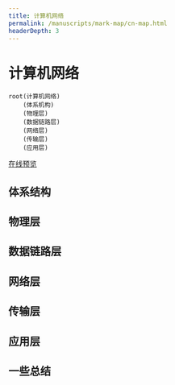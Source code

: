 ```yaml
---
title: 计算机网络
permalink: /manuscripts/mark-map/cn-map.html
headerDepth: 3
---
```


# 计算机网络

```mindmap
root(计算机网络)
    (体系机构)
    (物理层)
    (数据链路层)
    (网络层)
    (传输层)
    (应用层)
```

<a href="../../mark-map/cn-map.html" target="_blank">在线预览</a>

## 体系结构

## 物理层

## 数据链路层

## 网络层

## 传输层

## 应用层

## 一些总结
